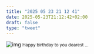 ```yaml
---
title: "2025 05 23 21 12 41"
date: 2025-05-23T21:12:42+02:00
draft: false
type: "tweet"
---
```

![img](/img/papillon.jpg)
<small>Happy birthday to you dearest ...</small>
